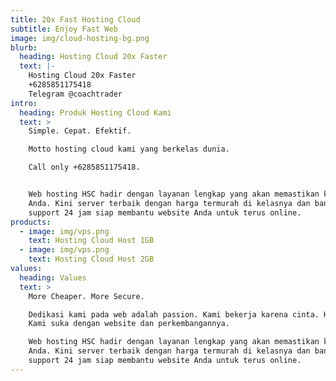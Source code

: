 ```yaml
---
title: 20x Fast Hosting Cloud
subtitle: Enjoy Fast Web
image: img/cloud-hosting-bg.png
blurb:
  heading: Hosting Cloud 20x Faster
  text: |-
    Hosting Cloud 20x Faster
    +6285851175418
    Telegram @coachtrader
intro:
  heading: Produk Hosting Cloud Kami
  text: >
    Simple. Cepat. Efektif. 

    Motto hosting cloud kami yang berkelas dunia.

    Call only +6285851175418.


    Web hosting HSC hadir dengan layanan lengkap yang akan memastikan kemudahan
    Anda. Kini server terbaik dengan harga termurah di kelasnya dan bantuan
    support 24 jam siap membantu website Anda untuk terus online.
products:
  - image: img/vps.png
    text: Hosting Cloud Host 1GB
  - image: img/vps.png
    text: Hosting Cloud Host 2GB
values:
  heading: Values
  text: >
    More Cheaper. More Secure. 

    Dedikasi kami pada web adalah passion. Kami bekerja karena cinta. Hobbyists.
    Kami suka dengan website dan perkembangannya.

    Web hosting HSC hadir dengan layanan lengkap yang akan memastikan kemudahan
    Anda. Kini server terbaik dengan harga termurah di kelasnya dan bantuan
    support 24 jam siap membantu website Anda untuk terus online.
---
```


